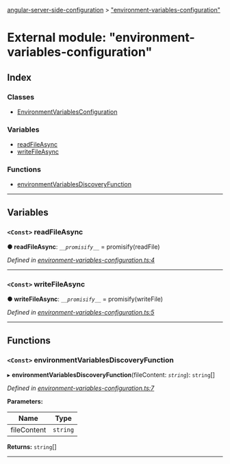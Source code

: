 [angular-server-side-configuration](../README.md) > ["environment-variables-configuration"](../modules/_environment_variables_configuration_.md)

# External module: "environment-variables-configuration"

## Index

### Classes

* [EnvironmentVariablesConfiguration](../classes/_environment_variables_configuration_.environmentvariablesconfiguration.md)

### Variables

* [readFileAsync](_environment_variables_configuration_.md#readfileasync)
* [writeFileAsync](_environment_variables_configuration_.md#writefileasync)

### Functions

* [environmentVariablesDiscoveryFunction](_environment_variables_configuration_.md#environmentvariablesdiscoveryfunction)

---

## Variables

<a id="readfileasync"></a>

### `<Const>` readFileAsync

**● readFileAsync**: *`__promisify__`* =  promisify(readFile)

*Defined in [environment-variables-configuration.ts:4](https://github.com/kyubisation/angular-server-side-configuration/blob/dfc956e/src/environment-variables-configuration.ts#L4)*

___
<a id="writefileasync"></a>

### `<Const>` writeFileAsync

**● writeFileAsync**: *`__promisify__`* =  promisify(writeFile)

*Defined in [environment-variables-configuration.ts:5](https://github.com/kyubisation/angular-server-side-configuration/blob/dfc956e/src/environment-variables-configuration.ts#L5)*

___

## Functions

<a id="environmentvariablesdiscoveryfunction"></a>

### `<Const>` environmentVariablesDiscoveryFunction

▸ **environmentVariablesDiscoveryFunction**(fileContent: *`string`*): `string`[]

*Defined in [environment-variables-configuration.ts:7](https://github.com/kyubisation/angular-server-side-configuration/blob/dfc956e/src/environment-variables-configuration.ts#L7)*

**Parameters:**

| Name | Type |
| ------ | ------ |
| fileContent | `string` |

**Returns:** `string`[]

___

